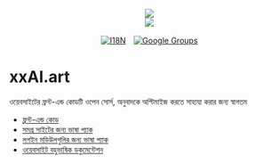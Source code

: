 <p align="center"><a href="https://xxai.art"><img src="https://cdn.jsdelivr.net/gh/xxai-art/doc/logo.svg"/></a><br/><a href="https://xxai.art"><img src="https://cdn.jsdelivr.net/gh/xxai-art/doc/xxai.svg"/></a></p><p align="center"><a href="https://github.com/xxai-art/doc#readme"><img alt="I18N" src="https://cdn.jsdelivr.net/gh/wactax/img/t.svg"/></a>　<a href="https://groups.google.com/u/0/g/xxai-art"><img alt="Google Groups" src="https://cdn.jsdelivr.net/gh/wactax/img/g-groups.svg"/></a></p>

# xxAI.art

ওয়েবসাইটের ফ্রন্ট-এন্ড কোডটি ওপেন সোর্স, অনুবাদকে অপ্টিমাইজ করতে সাহায্য করার জন্য স্বাগতম

* [ফ্রন্ট-এন্ড কোড](https://github.com/xxai-art/web)
* [সমগ্র সাইটের জন্য ভাষা প্যাক](https://github.com/xxai-art/web/tree/main/i18n)
* [লগইন মডিউলগুলির জন্য ভাষা প্যাক](https://github.com/wacpkg/user/tree/main/ui.i18n)
* [ওয়েবসাইট বহুভাষিক ডকুমেন্টেশন](https://github.com/xxai-doc)
